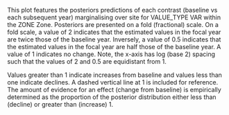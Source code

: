 This plot features the posteriors predictions of each contrast
(baseline vs each subsequent year) marginalising over site for
VALUE_TYPE VAR within the ZONE Zone. Posteriors are presented on a
fold (fractional) scale. On a fold scale, a value of 2 indicates that
the estimated values in the focal year are twice those of the baseline
year. Inversely, a value of 0.5 indicates that the estimated values in
the focal year are half those of the baseline year. A value of 1
indicates no change. Note, the x-axis has log (base 2) spacing such
that the values of 2 and 0.5 are equidistant from 1.

Values greater than 1 indicate increases from baseline and values less
than one indicate declines. A dashed vertical line at 1 is included
for reference. The amount of evidence for an effect (change from
baseline) is empirically determined as the proportion of the posterior
distribution either less than (decline) or greater than (increase) 1.
